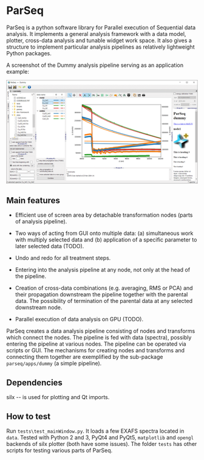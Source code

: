 ParSeq
======

ParSeq is a python software library for Parallel execution of Sequential data
analysis. It implements a general analysis framework with a data model,
plotter, cross-data analysis and tunable widget work space. It also gives a
structure to implement particular analysis pipelines as relatively lightweight
Python packages.

A screenshot of the Dummy analysis pipeline serving as an application example:
<p align="center">
  <img src="doc/_images/mainWindow.png" width=1200 />
</p>

Main features
-------------

- Efficient use of screen area by detachable transformation nodes (parts of
  analysis pipeline).

- Two ways of acting from GUI onto multiple data: (a) simultaneous work with
  multiply selected data and (b) application of a specific parameter to later
  selected data (TODO).

- Undo and redo for all treatment steps.

- Entering into the analysis pipeline at any node, not only at the head of the
  pipeline.

- Creation of cross-data combinations (e.g. averaging, RMS or PCA) and their
  propagation downstream the pipeline together with the parental data. The
  possibility of termination of the parental data at any selected downstream
  node.

- Parallel execution of data analysis on GPU (TODO).

ParSeq creates a data analysis pipeline consisting of nodes and transforms
which connect the nodes. The pipeline is fed with data (spectra), possibly
entering the pipeline at various nodes. The pipeline can be operated via
scripts or GUI. The mechanisms for creating nodes and transforms and connecting
them together are exemplified by the sub-package `parseq/apps/dummy` (a simple
pipeline).

Dependencies
------------

silx -- is used for plotting and Qt imports.

How to test
-----------

Run `tests\test_mainWindow.py`. It loads a few EXAFS spectra located in `data`.
Tested with Python 2 and 3, PyQt4 and PyQt5, `matplotlib` and `opengl` backends
of silx plotter (both have some issues).
The folder `tests` has other scripts for testing various parts of ParSeq.
